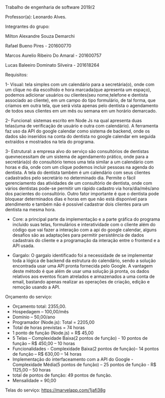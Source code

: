 Trabalho de engenharia de software 2019/2

Professor(a): Leonardo Alves.

Integrantes do grupo:

Milton Alexandre Souza Demarchi

Rafael Bueno Pires - 201600770

Marcos Aurelio Ribeiro Do Amaral - 201600757

Lucas Baleeiro Dominato Silveira - 201618264



Requisitos:

1- Visual: tela simples com um calendário para a secretária(o), onde com um clique no dia escolhido e hora marcada(que apresenta um espaço), podemos adicionar usuários ou clientes(seu nome,telefone e dentista associado ao cliente), em um campo do tipo formulário, de tal forma, que criamos em outra tela, que será vista apenas pelo dentista o agendamento de todos seus clientes em um mês ou semana em um horário demarcado.

2- Funcional: sistemas escrito em Node Js na qual apresenta duas telas(uma de verificação de usuário e outra com calendário). A ferramenta faz uso da API do google calendar como sistema de backend, onde os dados são inseridos na conta do dentista no google calendar em seguida extraídos e mostrados na tela do programa.

3- Estrutural: a empresa alvo do serviço são consultórios de dentistas quevnecessitam de um sistema de agendamento prático, onde para a secretária(o) do consultório temos uma tela similar a um calendário com horas e dia, onde com um clique podemos incluir pessoas na agenda do dentista. A tela do dentista também é um calendário com seus clientes cadastrados pelo secretário no determinado dia. Permite o fácil gerenciamento das atividades de um consultório de dentista, onde com vários dentistas pode-se permitir um rápido cadastro via hora/dia/mês/ano dos pacientes do consultório. Outro fator importante é que o dentista pode bloquear determinados dias e horas em que não está disponível para atendimento e também não é possível cadastrar dois clientes para um dentista na mesma hora.

- Core: a principal parte da implementação e a parte gráfica do programa incluido suas telas, formulários e interatividade com o cliente além do código que vai fazer a interação com a api do google calendar, alguns desafios são as adaptações para permitir persistência de dados cadastrais do cliente e a programação da interação entre o frontend e a API usada.

- Gargalo: O gargalo identificado foi a necessidade de se implementar toda a lógica de backend da estrutura do calendário, sendo a solução encontrada usar uma API pronta fornecida pelo Google. A vantagem deste método é que além de usar uma solução já pronta,
os dados relativos aos eventos ficam atrelados e armazenados a uma conta de email, bastando apenas realizar as operações de criação, edição e remoção usando a API.

Orçamento do serviço:
- Orçamento total: 2355,00.
- Hospedagem – 100,00/mês
- Domínio – 50,00/ano
- Programador (Node.js): Total = 2205,00
- Total de horas previstas = 74 horas
- 1 ponto de função (Node.js) = R$ 45,00
- 5 Telas – Complexidade Baixa(2 pontos de função) - 10 pontos de função – R$ 450,00 – 10 horas
- Funcionalidades - Complexidade Baixa(2 pontos de função)– 14 pontos de função – R$ 630,00 – 14 horas
- Implementação do interfaceamento com a API do Google - Complexidade Média(5 pontos de função) – 25 pontos de função - R$ 1125,00 – 50 horas
- total de pontos de função: 49 pontos de função.
- Mensalidade = 90,00

Telas do serviço: https://marvelapp.com/1jafi38g
